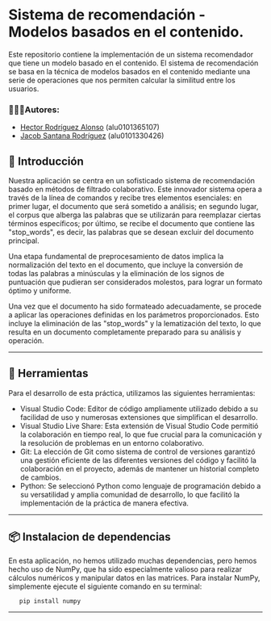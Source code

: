 # Sistema de recomendación - Modelos basados en el contenido.
Este repositorio contiene la implementación de un sistema recomendador que tiene un modelo basado en el contenido. El sistema de recomendación se basa en la técnica de modelos basados en el contenido mediante una serie de operaciones que nos permiten calcular la similitud entre los usuarios.    

### 🚶🏽‍♂️Autores:
* [Hector Rodríguez Alonso](https://github.com/alu0101365107) (alu0101365107)
* [Jacob Santana Rodríguez](https://github.com/Jacobsrguez) (alu0101330426)
  
## 📌 Introducción
Nuestra aplicación se centra en un sofisticado sistema de recomendación basado en métodos de filtrado colaborativo. Este innovador sistema opera a través de la línea de comandos y recibe tres elementos esenciales: en primer lugar, el documento que será sometido a análisis; en segundo lugar, el corpus que alberga las palabras que se utilizarán para reemplazar ciertas términos específicos; por último, se recibe el documento que contiene las "stop_words", es decir, las palabras que se desean excluir del documento principal.

Una etapa fundamental de preprocesamiento de datos implica la normalización del texto en el documento, que incluye la conversión de todas las palabras a minúsculas y la eliminación de los signos de puntuación que pudieran ser considerados molestos, para lograr un formato óptimo y uniforme. 

Una vez que el documento ha sido formateado adecuadamente, se procede a aplicar las operaciones definidas en los parámetros proporcionados. Esto incluye la eliminación de las "stop_words" y la lematización del texto, lo que resulta en un documento completamente preparado para su análisis y operación.

---
## 🧰 Herramientas
Para el desarrollo de esta práctica, utilizamos las siguientes herramientas:
- Visual Studio Code: Editor de código ampliamente utilizado debido a su facilidad de uso y numerosas extensiones que simplifican el desarrollo.
- Visual Studio Live Share: Esta extensión de Visual Studio Code permitió la colaboración en tiempo real, lo que fue crucial para la comunicación y la resolución de problemas en un entorno colaborativo.
- Git: La elección de Git como sistema de control de versiones garantizó una gestión eficiente de las diferentes versiones del código y facilitó la colaboración en el proyecto, además de mantener un historial completo de cambios.
- Python: Se seleccionó Python como lenguaje de programación debido a su versatilidad y amplia comunidad de desarrollo, lo que facilitó la implementación de la práctica de manera efectiva.
---
## 📦 Instalacion de dependencias 
En esta aplicación, no hemos utilizado muchas dependencias, pero hemos hecho uso de NumPy, que ha sido especialmente valioso para realizar cálculos numéricos y manipular datos en las matrices.
Para instalar NumPy, simplemente ejecute el siguiente comando en su terminal:
```shell
   pip install numpy
```
---
## 
